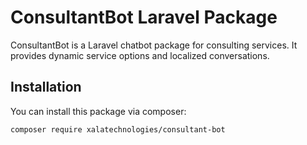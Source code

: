 # ConsultantBot Laravel Package

ConsultantBot is a Laravel chatbot package for consulting services. It provides dynamic service options and localized conversations.

## Installation

You can install this package via composer:

```bash
composer require xalatechnologies/consultant-bot

